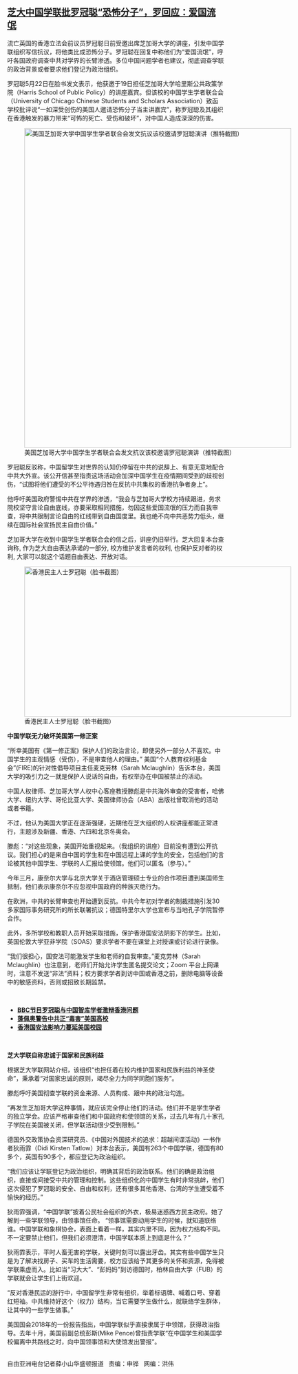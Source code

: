 <!--1621889552000-->
[芝大中国学联批罗冠聪“恐怖分子”，罗回应：爱国流氓](https://www.rfa.org/mandarin/yataibaodao/gangtai/xx-05242021100650.html)
------

<p></p><p>流亡英国的香港立法会前议员罗冠聪日前受邀出席芝加哥大学的讲座，引发中国学联组织写信抗议，将他类比成恐怖分子。罗冠聪在回复中称他们为“爱国流氓”，呼吁各国政府调查中共对学界的长臂渗透。多位中国问题学者也建议，彻底调查学联的政治背景或者要求他们登记为政治组织。</p><p>罗冠聪5<span>月</span>22<span>日在脸书发文表示，他获邀于</span>19<span>日担任芝加哥大学哈里斯公共政策学院（</span>Harris School of Public Policy<span>）的讲座嘉宾。但该校的中国学生学者联合会（</span>University of Chicago Chinese Students and Scholars Association<span>）致函学校批评说“一如深受创伤的美国人邀请恐怖分子当主讲嘉宾”，称罗冠聪及其组织在香港触发的暴力带来“可怖的死亡、受伤和破坏”，对中国人造成深深的伤害。 </span></p><p><span><figure class="image-richtext image-inline captioned" style="width:620px;"><img alt="美国芝加哥大学中国学生学者联合会发文抗议该校邀请罗冠聪演讲（推特截图）" height="743" src="https://www.rfa.org/mandarin/yataibaodao/gangtai/xx-05242021100650.html/xx0524.jpg/@@images/9a9bf014-9bc7-4239-8c92-2cf133422ab1.jpeg" title="xx0524.jpg" width="620"/><figcaption class="image-caption">美国芝加哥大学中国学生学者联合会发文抗议该校邀请罗冠聪演讲（推特截图）</figcaption><small></small></figure></span></p><p>罗冠聪反驳称，中国留学生对世界的认知仍停留在中共的说辞上、有意无意地配合中共大外宣。该公开信甚至指责这场活动会加深中国学生在疫情期间受到的歧视创伤，“试图将他们遭受的不公平待遇归咎在反抗中共集权的香港抗争者身上”。</p><p>他呼吁美国政府警惕中共在学界的渗透，“我会与芝加哥大学校方持续跟进，务求院校坚守言论自由底线，亦要采取相同措施，勿因这些爱国流氓的压力而自我审查，将中共限制言论自由的红线带到自由国度里。我也绝不向中共恶势力低头，继续在国际社会宣扬民主自由价值。”</p><p><span><span>芝加哥大学在收到中国学生学者联合会的信之后，讲座仍旧举行</span><span>。</span><span>芝大回复本台查询称</span><span>, </span><span>作为芝大自由表达承诺的一部分</span><span>, </span><span>校方维护发言者的权利</span><span>, </span><span>也保护反对者的权利</span><span>, </span><span>大家可以就这个话题自由表达、开放对话。</span></span></p><p><span><span><figure class="image-richtext image-inline captioned" style="width:620px;"><img alt="香港民主人士罗冠聪（脸书截图）" height="349" src="https://www.rfa.org/mandarin/yataibaodao/gangtai/xx-05242021100650.html/xx0524b.jpg/@@images/0927dd58-a052-4211-b83b-0226d154de03.jpeg" title="xx0524b.jpg" width="620"/><figcaption class="image-caption">香港民主人士罗冠聪（脸书截图）</figcaption><small></small></figure></span></span></p><p><strong>中国学联无力破坏美国第一修正案</strong></p><p>“所幸美国有《第一修正案》保护人们的政治言论，即使另外一部分人不喜欢。中国学生的主观情感（受伤），不是审查他人的理由。” 美国“个人教育权利基金会”(FIRE)的针对性倡导项目主任麦克劳林（Sarah Mclaughlin<span>）告诉本台，美国大学的吸引力之一就是保护人说话的自由，有权举办在中国被禁止的活动。</span></p><p>中国人权律师、芝加哥大学人权中心客座教授滕彪是中共海外审查的受害者，哈佛大学、纽约大学、哥伦比亚大学、美国律师协会（ABA<span>）出版社曾取消他的活动或者书籍。</span></p><p>不过，他认为美国大学正在逐渐强硬，近期他在芝大组织的人权讲座都能正常进行，主题涉及新疆、香港、六四和北京冬奥会。</p><p>滕彪：“对这些现象，美国开始重视起来。（我组织的讲座）目前没有遭到公开抗议。我们担心的是来自中国的学生和在中国远程上课的学生的安全，包括他们的言论被其他中国学生、学联的人汇报给使领馆。他们可以匿名（参与）。”</p><p>今年三月，康奈尔大学与北京大学关于酒店管理硕士专业的合作项目遭到美国师生抵制，他们表示康奈尔不应忽视中国政府的种族灭绝行为。</p><p>在欧洲，中共的长臂审查也开始遭到反抗。中共今年初对学者的制裁措施引发30<span>多家国际事务研究所的所长联署抗议；德国特里尔大学也宣布与当地孔子学院暂停合作。</span></p><p>此外，多所学校和教职人员开始采取措施，保护香港国安法阴影下的学生。比如，英国伦敦大学亚非学院（SOAS<span>）要求学者不要在课堂上对授课或讨论进行录像。</span></p><p>“我们很担心，国安法可能激发学生和老师的自我审查。”麦克劳林（Sarah Mclaughlin<span>）</span>也注意到，老师们开始允许学生匿名提交论文；Zoom <span>平台上网课时，注意不发送“非法”资料；校方要求学者到访中国或香港之前，删除电脑等设备中的敏感资料，否则或招致长期监禁。</span></p><p><br/></p><ul><li><a href="https://www.rfa.org/mandarin/Xinwen/7-04192021125855.html"><strong>BBC节目罗冠聪与中国智库学者激辩香港问题</strong></a></li><li><strong><a href="https://www.rfa.org/mandarin/yataibaodao/junshiwaijiao/jt2-12092020173452.html">蓬佩奥警告中共正“毒害”美国高校</a></strong></li><li><strong><a href="https://www.rfa.org/mandarin/yataibaodao/zhengzhi/rc-08192020151118.html">香港国安法影响力蔓延美国校园</a></strong></li></ul><p><br/></p><p><strong>芝大学联自称忠诚于国家和民族利益</strong></p><p>根据芝大学联网站介绍，该组织“也担任着在校内维护国家和民族利益的神圣使命”，秉承着“对国家忠诚的原则，竭尽全力为同学同胞们服务”。</p><p>滕彪呼吁美国彻查学联的资金来源、人员构成、跟中共的政治勾连。</p><p>“再发生芝加哥大学这种事情，就应该完全停止他们的活动。他们并不是学生学者的独立学会。应该严格审查他们和中国政府和使领馆的关系，过去几年有几十家孔子学院在美国被关闭，但学联活动很少受到限制。”</p><p>德国外交政策协会资深研究员、《中国对外国技术的追求：超越间谍活动》一书作者狄雨霏（Didi Kirsten Tatlow<span>）对本台表示，美国有</span>263<span>个中国学联，德国有</span>80<span>多个，英国有</span>90<span>多个，都应登记为政治组织。</span></p><p>“我们应该让学联登记为政治组织，明确其背后的政治联系。他们的确是政治组织，直接或间接受中共的管理和控制。这些组织化的中国学生有时非常挑衅，他们这次侵犯了罗冠聪的安全、自由和权利，还有很多其他香港、台湾的学生遭受着不愉快的经历。”</p><p>狄雨霏强调，“中国学联”披着公民社会组织的外衣，极易迷惑西方民主政府。她了解到一些学联领导，由领事馆任命。 “领事馆需要动用学生的时候，就知道联络谁。中国学联和象棋协会，表面上看着一样，其实内里不同，因为权力结构不同。不一定要禁止他们，但我们必须澄清，中国学联本质上到底是什么？”</p><p>狄雨霏表示，平时人畜无害的学联，关键时刻可以露出牙齿。其实有些中国学生只是为了解决找房子、买车的生活需要，校方应该给予其更多的关怀和资源，免得被学联乘虚而入。比如当“习大大”、“彭妈妈”到访德国时，柏林自由大学（FUB<span>）的学联就会让学生们上街</span>欢迎。</p><p>“反对香港民运的游行中，中国留学生非常有组织，举着标语牌、喊着口号、穿着红短袖。中共维持好这个（权力）结构，当它需要学生做什么，就联络学生群体，让其中的一些学生做事。”</p><p>美国国会2018<span>年的一份报告指出，中国学联似乎直接隶属于中领馆，获得政治指导。去年十</span><span>月，美国前副总统彭斯</span>(Mike Pence)<span>曾指责</span><span>学联</span>“在中国学生和美国学校偏离中共路线之时，向中国领事馆和大使馆发出警报”。</p><p><br/>自由亚洲电台记者薛小山华盛顿报道   责编：申铧   网编：洪伟</p>
